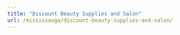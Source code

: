 ```yaml
---
title: "Discount Beauty Supplies and Salon"
url: /mississauga/discount-beauty-supplies-and-salon/
---
```


